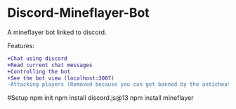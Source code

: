 # Discord-Mineflayer-Bot
A mineflayer bot linked to discord.

Features:
```diff
+Chat using discord
+Read current chat messages
+Controlling the bot
+See the bot view (localhost:3007)
-Attacking players (Removed because you can get banned by the anticheat)
```

#Setup
npm init
npm install discord.js@13
npm install mineflayer


